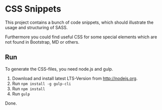 # CSS Snippets
This project contains a bunch of code snippets, which should illustrate the usage and structuring of SASS. 

Furthermore you could find useful CSS for some special elements which are not found in Bootstrap, MD or others.

## Run
To generate the CSS-files, you need node.js and gulp. 
1. Download and install latest LTS-Version from http://nodejs.org.
2. Run `npm install -g gulp-cli`
3. Run `npm install`
4. Run `gulp`

Done.